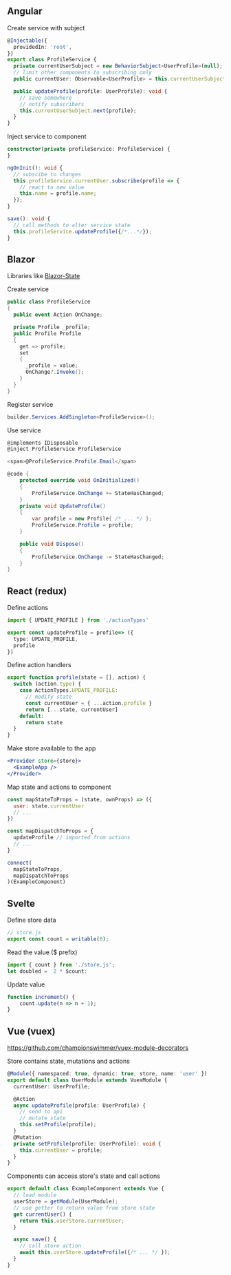 ## Angular
Create service with subject
``` ts
@Injectable({
  providedIn: 'root',
})
export class ProfileService {
  private currentUserSubject = new BehaviorSubject<UserProfile>(null);
  // limit other components to subscribing only
  public currentUser: Observable<UserProfile> = this.currentUserSubject;

  public updateProfile(profile: UserProfile): void {
    // save somewhere
    // notify subscribers
    this.currentUserSubject.next(profile);
  }
}
```

Inject service to component
``` ts 
constructor(private profileService: ProfileService) {
}

ngOnInit(): void {
  // subscibe to changes
  this.profileService.currentUser.subscribe(profile => {
    // react to new value
    this.name = profile.name;
  });
}

save(): void {
  // call methods to alter service state
  this.profileService.updateProfile({/*...*/});
}

```

## Blazor
Libraries like [Blazor-State](https://github.com/TimeWarpEngineering/blazor-state)


Create service
``` csharp
public class ProfileService
{
  public event Action OnChange;

  private Profile _profile;
  public Profile Profile
  {
    get => profile;
    set 
    {
      _profile = value;
      OnChange?.Invoke();
    }
  }
}
```
Register service
``` csharp
builder.Services.AddSingleton<ProfileService>();
```
Use service
``` csharp
@implements IDisposable
@inject ProfileService ProfileService

<span>@ProfileService.Profile.Email</span>

@code {
    protected override void OnInitialized()
    {
        ProfileService.OnChange += StateHasChanged;
    }
    private void UpdateProfile()
    {
        var profile = new Profile{ /* ... */ };
        ProfileService.Profile = profile;
    }

    public void Dispose()
    {
        ProfileService.OnChange -= StateHasChanged;
    }
}
```

## React (redux)

Define actions
``` ts
import { UPDATE_PROFILE } from './actionTypes'

export const updateProfile = profile=> ({
  type: UPDATE_PROFILE,
  profile
})
```

Define action handlers
``` ts
export function profile(state = [], action) {
  switch (action.type) {
    case ActionTypes.UPDATE_PROFILE:
      // modify state
      const currentUser = { ...action.profile }
      return [...state, currentUser]
    default:
      return state
  }
}
```

Make store available to the app
``` jsx
<Provider store={store}>
  <ExampleApp />
</Provider>
```
Map state and actions to component
``` jsx
const mapStateToProps = (state, ownProps) => ({
  user: state.currentUser
  // ...
})

const mapDispatchToProps = {
  updateProfile // imported from actions
  // ...
}

connect(
  mapStateToProps,
  mapDispatchToProps
)(ExampleComponent)
```
## Svelte

Define store data
``` ts
// store.js
export const count = writable(0);
```

Read the value ($ prefix)
``` ts
import { count } from './store.js';
let doubled =  2 * $count:
```

Update value
``` ts
function increment() {
	count.update(n => n + 1);
}
```
## Vue (vuex)
https://github.com/championswimmer/vuex-module-decorators

Store contains state, mutations and actions
``` ts
@Module({ namespaced: true, dynamic: true, store, name: 'user' })
export default class UserModule extends VuexModule {
  currentUser: UserProfile;

  @Action
  async updateProfile(profile: UserProfile) {
    // send to api
    // mutate state
    this.setProfile(profile);
  }
  @Mutation
  private setProfile(profile: UserProfile): void {
    this.currentUser = profile;
  }
}
```
Components can access store's state and call actions
``` ts
export default class ExampleComponent extends Vue {
  // load module
  userStore = getModule(UserModule);
  // use getter to return value from store state
  get currentUser() {
    return this.userStore.currentUser;
  }

  async save() {
    // call store action
    await this.userStore.updateProfile({/* ... */ });
  }
}
```